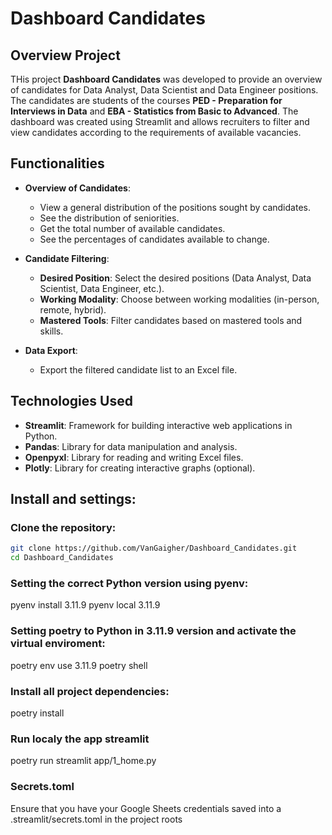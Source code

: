 # Dashboard Candidates


## Overview Project

THis project **Dashboard Candidates** was developed to provide an overview of candidates for Data Analyst, Data Scientist and Data Engineer positions. The candidates are students of the courses **PED - Preparation for Interviews in Data** and **EBA - Statistics from Basic to Advanced**. The dashboard was created using Streamlit and allows recruiters to filter and view candidates according to the requirements of available vacancies.

## Functionalities

- **Overview of Candidates**:
  - View a general distribution of the positions sought by candidates.
  - See the distribution of seniorities.
  - Get the total number of available candidates.
  - See the percentages of candidates available to change.

- **Candidate Filtering**:
  - **Desired Position**: Select the desired positions (Data Analyst, Data Scientist, Data Engineer, etc.).
  - **Working Modality**: Choose between working modalities (in-person, remote, hybrid).
  - **Mastered Tools**: Filter candidates based on mastered tools and skills.
  
- **Data Export**:
  - Export the filtered candidate list to an Excel file.

## Technologies Used

- **Streamlit**: Framework for building interactive web applications in Python.
- **Pandas**: Library for data manipulation and analysis.
- **Openpyxl**: Library for reading and writing Excel files.
- **Plotly**: Library for creating interactive graphs (optional).

## Install and settings:

### Clone the repository:
```bash
git clone https://github.com/VanGaigher/Dashboard_Candidates.git
cd Dashboard_Candidates
```
### Setting the correct Python version using pyenv:

pyenv install 3.11.9
pyenv local 3.11.9

### Setting poetry to Python in 3.11.9 version and activate the virtual enviroment:

poetry env use 3.11.9
poetry shell

### Install all project dependencies: 

poetry install

### Run localy the app streamlit

poetry run streamlit app/1_home.py

### Secrets.toml

Ensure that you have your Google Sheets credentials saved into a .streamlit/secrets.toml in the project roots
